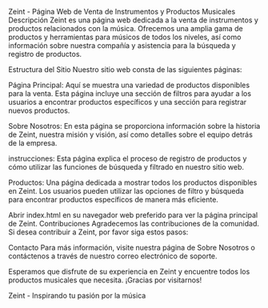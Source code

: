 Zeint - Página Web de Venta de Instrumentos y Productos Musicales
Descripción
Zeint es una página web dedicada a la venta de instrumentos y productos relacionados con la música. Ofrecemos una amplia gama de productos y herramientas para músicos de todos los niveles, así como información sobre nuestra compañía y asistencia para la búsqueda y registro de productos.

Estructura del Sitio
Nuestro sitio web consta de las siguientes páginas:

Página Principal: Aquí se muestra una variedad de productos disponibles para la venta. Esta página incluye una sección de filtros para ayudar a los usuarios a encontrar productos específicos y una sección para registrar nuevos productos.

Sobre Nosotros: En esta página se proporciona información sobre la historia de Zeint, nuestra misión y visión, así como detalles sobre el equipo detrás de la empresa.

instrucciones: Esta página explica el proceso de registro de productos y cómo utilizar las funciones de búsqueda y filtrado en nuestro sitio web.

Productos: Una página dedicada a mostrar todos los productos disponibles en Zeint. Los usuarios pueden utilizar las opciones de filtro y búsqueda para encontrar productos específicos de manera más eficiente.


Abrir index.html en su navegador web preferido para ver la página principal de Zeint.
Contribuciones
Agradecemos las contribuciones de la comunidad. Si desea contribuir a Zeint, por favor siga estos pasos:



Contacto
Para más información, visite nuestra página de Sobre Nosotros o contáctenos a través de nuestro correo electrónico de soporte.

Esperamos que disfrute de su experiencia en Zeint y encuentre todos los productos musicales que necesita. ¡Gracias por visitarnos!

Zeint - Inspirando tu pasión por la música





